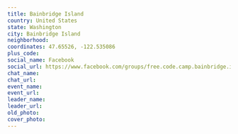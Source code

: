 ```yaml
---
title: Bainbridge Island
country: United States
state: Washington
city: Bainbridge Island
neighborhood: 
coordinates: 47.65526, -122.535086
plus_code:
social_name: Facebook
social_url: https://www.facebook.com/groups/free.code.camp.bainbridge.island
chat_name:
chat_url:
event_name:
event_url:
leader_name:
leader_url:
old_photo: 
cover_photo:
---
```


